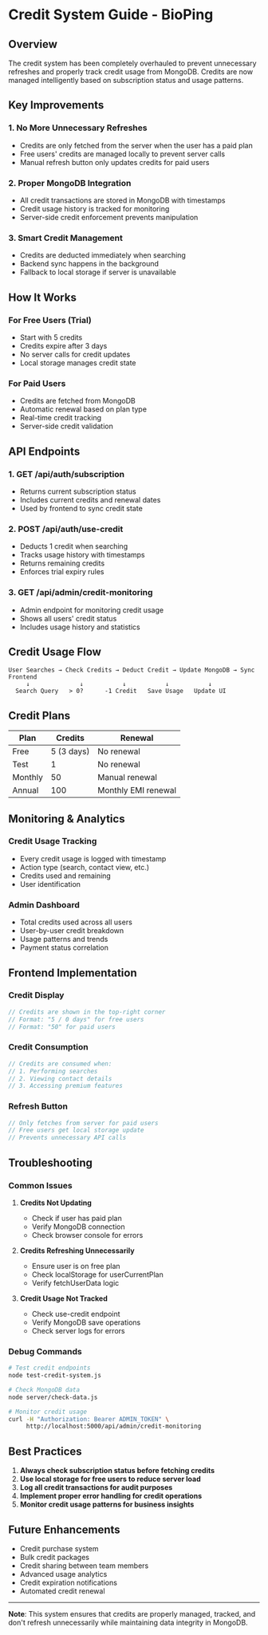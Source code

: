 # Credit System Guide - BioPing

## Overview
The credit system has been completely overhauled to prevent unnecessary refreshes and properly track credit usage from MongoDB. Credits are now managed intelligently based on subscription status and usage patterns.

## Key Improvements

### 1. **No More Unnecessary Refreshes**
- Credits are only fetched from the server when the user has a paid plan
- Free users' credits are managed locally to prevent server calls
- Manual refresh button only updates credits for paid users

### 2. **Proper MongoDB Integration**
- All credit transactions are stored in MongoDB with timestamps
- Credit usage history is tracked for monitoring
- Server-side credit enforcement prevents manipulation

### 3. **Smart Credit Management**
- Credits are deducted immediately when searching
- Backend sync happens in the background
- Fallback to local storage if server is unavailable

## How It Works

### For Free Users (Trial)
- Start with 5 credits
- Credits expire after 3 days
- No server calls for credit updates
- Local storage manages credit state

### For Paid Users
- Credits are fetched from MongoDB
- Automatic renewal based on plan type
- Real-time credit tracking
- Server-side credit validation

## API Endpoints

### 1. **GET /api/auth/subscription**
- Returns current subscription status
- Includes current credits and renewal dates
- Used by frontend to sync credit state

### 2. **POST /api/auth/use-credit**
- Deducts 1 credit when searching
- Tracks usage history with timestamps
- Returns remaining credits
- Enforces trial expiry rules

### 3. **GET /api/admin/credit-monitoring**
- Admin endpoint for monitoring credit usage
- Shows all users' credit status
- Includes usage history and statistics

## Credit Usage Flow

```
User Searches → Check Credits → Deduct Credit → Update MongoDB → Sync Frontend
     ↓              ↓           ↓           ↓           ↓
  Search Query   > 0?      -1 Credit   Save Usage   Update UI
```

## Credit Plans

| Plan | Credits | Renewal |
|------|---------|---------|
| Free | 5 (3 days) | No renewal |
| Test | 1 | No renewal |
| Monthly | 50 | Manual renewal |
| Annual | 100 | Monthly EMI renewal |

## Monitoring & Analytics

### Credit Usage Tracking
- Every credit usage is logged with timestamp
- Action type (search, contact view, etc.)
- Credits used and remaining
- User identification

### Admin Dashboard
- Total credits used across all users
- User-by-user credit breakdown
- Usage patterns and trends
- Payment status correlation

## Frontend Implementation

### Credit Display
```javascript
// Credits are shown in the top-right corner
// Format: "5 / 0 days" for free users
// Format: "50" for paid users
```

### Credit Consumption
```javascript
// Credits are consumed when:
// 1. Performing searches
// 2. Viewing contact details
// 3. Accessing premium features
```

### Refresh Button
```javascript
// Only fetches from server for paid users
// Free users get local storage update
// Prevents unnecessary API calls
```

## Troubleshooting

### Common Issues

1. **Credits Not Updating**
   - Check if user has paid plan
   - Verify MongoDB connection
   - Check browser console for errors

2. **Credits Refreshing Unnecessarily**
   - Ensure user is on free plan
   - Check localStorage for userCurrentPlan
   - Verify fetchUserData logic

3. **Credit Usage Not Tracked**
   - Check use-credit endpoint
   - Verify MongoDB save operations
   - Check server logs for errors

### Debug Commands

```bash
# Test credit endpoints
node test-credit-system.js

# Check MongoDB data
node server/check-data.js

# Monitor credit usage
curl -H "Authorization: Bearer ADMIN_TOKEN" \
     http://localhost:5000/api/admin/credit-monitoring
```

## Best Practices

1. **Always check subscription status before fetching credits**
2. **Use local storage for free users to reduce server load**
3. **Log all credit transactions for audit purposes**
4. **Implement proper error handling for credit operations**
5. **Monitor credit usage patterns for business insights**

## Future Enhancements

- Credit purchase system
- Bulk credit packages
- Credit sharing between team members
- Advanced usage analytics
- Credit expiration notifications
- Automated credit renewal

---

**Note**: This system ensures that credits are properly managed, tracked, and don't refresh unnecessarily while maintaining data integrity in MongoDB.
